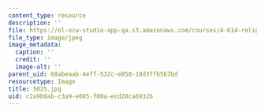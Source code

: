 ```yaml
---
content_type: resource
description: ''
file: https://ol-ocw-studio-app-qa.s3.amazonaws.com/courses/4-614-religious-architecture-and-islamic-cultures-fall-2002/c2a9b9abc3a9e085f00aecd28ca6932b_5025.jpg
file_type: image/jpeg
image_metadata:
  caption: ''
  credit: ''
  image-alt: ''
parent_uid: 68abeaab-4eff-532c-e858-18d3ffb567bd
resourcetype: Image
title: 5025.jpg
uid: c2a9b9ab-c3a9-e085-f00a-ecd28ca6932b
---
```

